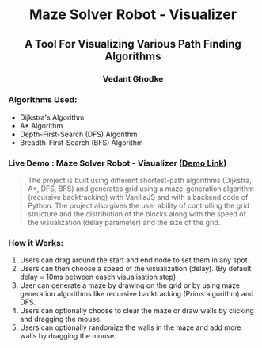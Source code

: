 
<h1 align="center">Maze Solver Robot - Visualizer</h1>
<h2 align="center">A Tool For Visualizing Various Path Finding Algorithms</h2>
<h3 align="center">Vedant Ghodke</h3>

### Algorithms Used:
<ul>
  <li>
    Dijkstra's Algorithm
  </li>
  <li>
    A* Algorithm
  </li>
   <li>
    Depth-First-Search (DFS) Algorithm
  </li>
  <li>
    Breadth-First-Search (BFS) Algorithm
  </li>
</ul>

### Live Demo : Maze Solver Robot - Visualizer ([Demo Link](https://vedantghodke.github.io/Maze-Solver-Robot-Visualizer/))

> The project is built using different shortest-path algorithms (Dijkstra, A*, DFS, BFS) and generates grid using a maze-generation algorithm (recursive backtracking) with VanillaJS and with a backend code of Python. The project also gives the user ability of controlling the grid structure and the distribution of the blocks along with the speed of the visualization (delay parameter) and the size of the grid.


### How it Works:

1. Users can drag around the start and end node to set them in any spot.
2. Users can then choose a speed of the visualization (delay). (By default delay = 10ms between easch visualisation step). 
3. User can generate a maze by drawing on the grid or by using maze generation algorithms like recursive backtracking (Prims algorithm) and DFS. 
4. Users can optionally choose to clear the maze or draw walls by clicking and dragging the mouse.
5. Users can optionally randomize the walls in the maze and add more walls by dragging the mouse.
